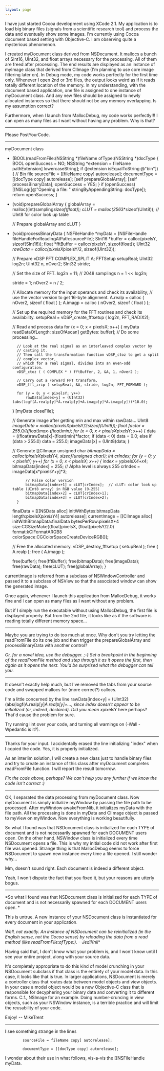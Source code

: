 ```yaml
---
layout: page
---
```


I have just started Cocoa development using XCode 2.1. My application is to load big binary files (signals from a scientific research tool) and process the data and eventually show some images. I'm currently using Cocoa document based setting with Objective-C.  I am observing quite a mysterious phenomenon.

I created myDocument class derived from NSDocument. It mallocs a bunch of SInt16, UInt32, and float arrays necessary for the processing. All of them are freed after processing. The end results are displayed as an instance of myImage class that derived from CIImage (I'm planning to use core image filtering later on). In Debug mode, my code works perfectly for the first time only. Whenever I open 2nd or 3rd files, the output looks weird as if it reads totally different location of the memory. In my understanding, with the document based application, one file is assigned to one instance of myDocument class. And any new files should be assigned to newly allocated instances so that there should not be any memory overlapping. Is my assumption correct? 

Furthermore, when I launch from MallocDebug, my code works perfectly!!! I can open as many files as I want without having any problem. Why is that?

----

Please PostYourCode.

----

    
myDocument class
- (BOOL)readFromFile:(NSString *)fileName ofType:(NSString *)docType
{
    BOOL openSuccess = NO;
    NSString *extension = fileName pathExtension] lowercaseString];
    if ([extension isEqualToString:@"bin"]) {
        // Bin file
        sourceFile = [[fileName copy] autorelease];
        documentType = [[docType copy] autorelease];
        [self prepareGlobalArray];
        [self processBinaryData];
        openSuccess = YES;
    }
    if (openSuccess)
        [[NSLog([@"Opening a file: " stringByAppendingString: docType]);
    return openSuccess;
}

- (void)prepareGlobalArray
{
    globalArray = malloc((int)sampling*sizeof(float));
    cLUT = malloc(256*3*sizeof(UInt8)); // UInt8 for color look up table

    // Prepare globalArray and cLUT
}

- (void)processBinaryData
{
    NSFileHandle *myData = [NSFileHandle fileHandleForReadingAtPath:sourceFile];
    SInt16 *buffer = calloc(pixelsY, sizeof(SInt16));
    float *fftBuffer = calloc(pixelsY, sizeof(float));
    UInt32 *rawData = calloc(pixelsX*pixelsY/2, sizeof(UInt32));
    
    // Prepare vDSP FFT
    COMPLEX_SPLIT A;
    FFTSetup setupReal;
    UInt32 log2n;
    UInt32 n, nOver2;
    SInt32 stride;
    
    // Set the size of FFT.
    log2n = 11; // 2048 samplings
    n = 1 << log2n;
    
    stride = 1;
    nOver2 = n / 2;
    
    // Allocate memory for the input operands and check its availability,
    // use the vector version to get 16-byte alignment.
    A.realp = calloc ( nOver2, sizeof ( float ) );
    A.imagp = calloc ( nOver2, sizeof ( float ) );
    
    // Set up the required memory for the FFT routines and check its availability.
    setupReal = vDSP_create_fftsetup ( log2n, FFT_RADIX2);
    
    // Read and process data
    for (x = 0; x < pixelsX; x++) {
        myData readDataOfLength: sizeOfAscan] getBytes: buffer];
        // Do some processing...
        
        // Look at the real signal as an interleaved complex vector by
        // casting it.
        // Then call the transformation function vDSP_ctoz to get a split
        // complex vector,
        // which for a real signal, divides into an even-odd configuration.
        vDSP_ctoz ( ( COMPLEX * ) fftBuffer, 2, &A, 1, nOver2 );
		
        // Carry out a Forward FFT transform.
        vDSP_fft_zrip ( setupReal, &A, stride, log2n, FFT_FORWARD );
        		
        for (y = 0; y < pixelsY; y++) 
            rawData[index+y] = (UInt32)(abs(logf(A.realp[y]*A.realp[y]+A.imagp[y]*A.imagp[y]))*10.0);
    }
    [myData closeFile];
    
    // Generate image after getting min and max within rawData...
    UInt8 *imageData = malloc(pixelsX*pixelsY/2*sizeof(UInt8));
    float factor = 255.0/((float)max-(float)min);
    for (x = 0; x < pixelsX*pixelsY; x++) {
        data = ((float)rawData[x]-(float)min)*factor;
        if (data < 0)
            data = 0.0;
        else if (data > 255.0)
            data = 255.0;
        imageData[x] = (UInt8)data;
    }
    
    // Generate [[CIImage
    unsigned char *bitmapData = calloc(pixelsX*pixelsY*4, sizeof(unsigned char));
    int crIndex;
    for (y = 0; y < pixelsY; y++)
        for (x = 0; x < pixelsX; x++) {
            index = y*pixelsX*4+x*4;
            bitmapData[index] = 255; // Alpha level is always 255
            crIndex = imageData[x*pixelsY+y]*3;
            
            // False color version
            bitmapData[index+1] = cLUT[crIndex];  // cLUT: color look up table (UInt8 array) in RGB value (0-255)
            bitmapData[index+2] = cLUT[crIndex+1];
            bitmapData[index+3] = cLUT[crIndex+2];  
        }
    finalData = [[[NSData alloc] initWithBytes:bitmapData
                               length:pixelsX*pixelsY*4] autorelease];
    currentImage = [[CIImage alloc] initWithBitmapData:finalData
                                     bytesPerRow:pixelsX*4
                                            size:CGSizeMake((float)pixelsX, (float)pixelsY/2.0)
                                          format:kCIFormatARGB8
                                            colorSpace:CGColorSpaceCreateDeviceRGB()];
    
    // Free the allocated memory.
    vDSP_destroy_fftsetup ( setupReal );
    free ( A.realp );
    free ( A.imagp );	
    
    free(buffer);
    free(fftBuffer);
    free(bitmapData);
    free(imageData);
    free(rawData);
    free(cLUT);
    free(globalArray);
}


currentImage is referred from a subclass of NSWindowController and passed it to a subclass of NSView so that the associated window can show the generated image.

Once again, whenever I launch this application from MallocDebug, it works fine and I can open as many files as I want without any problem.

But if I simply run the executable without using MallocDebug, the first file is displayed properly.  But from the 2nd file, it looks like as if the software is reading totally different memory space...

----

Maybe you are trying to do too much at once. Why don't you try letting the readFromFile do its one job and then
trigger the prepareGlobalArray and processBinaryData with another control?

*Or, for a novel idea, use the debugger. ;-) Set a breakpoint in the beginning of the readFromFile method and step through it as it opens the first, then again as it opens the next. You'd be surprised what the debugger can tell you.*

----

It doesn't exactly help much, but I've removed the tabs from your source code and swapped mallocs for (more correct?) callocs.

I'm a little concerned by the line     rawData[index+y] = (UInt32)(abs(logf(A.realp[y]*A.realp[y]+..., since     index doesn't appear to be initialized (or, indeed, declared). Did you mean     x*pixelsY here perhaps? That'd cause the problem for sure.

Try running lint over your code, and turning all warnings on (-Wall -Wpedantic is it?).

----

Thanks for your input.  I accidentally erased the line initializing "index" when I copied the code.  Yes, it is properly initialized.

As an interlim solution, I will create a new class just to handle binary files and try to create an instance of this class after myDocument completes readFromFile function.  I will report the result tomorrow.

*Fix the code above, perhaps? We can't help you any further if we know the code isn't correct :)*

----

OK, I separated the data processing from myDocument class.  Now myDocument is simply initialize myWindow by passing the file path to be processed.  After myWindow awakeFromNib, it initializes myData with the file path.  All the processing is done in myData and CIImage object is passed to myView on myWindow.  Now everything is working beautifully.

So what I found was that NSDocument class is initialized for each TYPE of document and is not necessarily spawned for each DOCUMENT users open.  On the other hand, NSWindow class is initialized every time NSDocument opens a file.  This is why my initial code did not work after first file was opened.  Strange thing is that MallocDebug seems to force NSDocument to spawn new instance every time a file opened.  I still wonder why...

Mm, doesn't sound right.  Each document is indeed a different object.

Yeah, I won't dispute the fact that you fixed it, but your reasons are utterly bogus.

----

*So what I found was that NSDocument class is initialized for each TYPE of document and is not necessarily spawned for each DOCUMENT users open. *

This is untrue. A new instance of your NSDocument class is instantiated for every document in your application.

*Well, not exactly. An instance of NSDocument *can* be reinitialized (in the English sense, not the Cocoa sense) by reloading the data from a     read method (like     readFromFile:ofType:). --JediKnil**

Having said that, I don't know what your problem is, and I won't know until I see your entire project, along with your source data. 

It's completely appropriate to do this kind of model crunching in your NSDocument subclass if that class is the entirety of your model data. In this case, it looks like that is true. In larger applications, NSDocument is merely a controller class that routes data between model objects and view objects. In your case a model object would be a new Objective-C class that is responsible for decyphering your binary data and converting it to different forms. C.f., NSImage for an example. Doing number-cruncing in view objects, such as your NSWindow instance, is a terrible practice and will limit the reusability of your code.

Enjoy! -- MikeTrent

----

I see something strange in the lines

            sourceFile = fileName copy] autorelease];

            documentType = [[docType copy] autorelease];

I wonder about their use in what follows, vis-a-vis the [[NSFileHandle myData.
